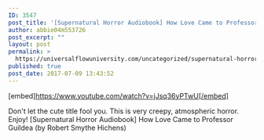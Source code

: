```yaml
---
ID: 3547
post_title: '[Supernatural Horror Audiobook] How Love Came to Professor Guildea'
author: abbie04m553726
post_excerpt: ""
layout: post
permalink: >
  https://universalflowuniversity.com/uncategorized/supernatural-horror-audiobook-how-love-came-to-professor-guildea/
published: true
post_date: 2017-07-09 13:43:52
---
```

[embed]https://www.youtube.com/watch?v=jJsq36yPTwU[/embed]<br>
<p>Don't let the cute title fool you. This is very creepy, atmospheric horror. Enjoy!
[Supernatural Horror Audiobook] How Love Came to Professor Guildea (by Robert Smythe Hichens)</p>